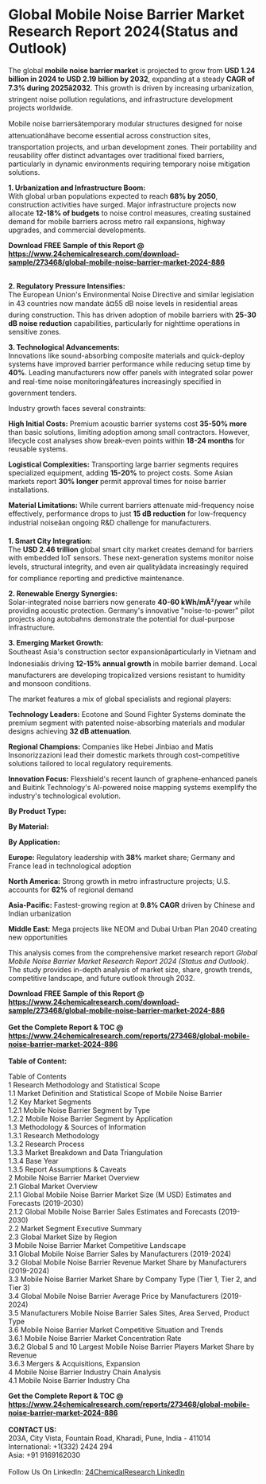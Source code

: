 <h1>Global Mobile Noise Barrier Market Research Report 2024(Status and Outlook)</h1><p>The global <strong>mobile noise barrier market</strong> is projected to grow from <strong>USD 1.24 billion in 2024 to USD 2.19 billion by 2032</strong>, expanding at a steady <strong>CAGR of 7.3% during 2025â2032</strong>. This growth is driven by increasing urbanization, stringent noise pollution regulations, and infrastructure development projects worldwide.</p><p>Mobile noise barriersâtemporary modular structures designed for noise attenuationâhave become essential across construction sites, transportation projects, and urban development zones. Their portability and reusability offer distinct advantages over traditional fixed barriers, particularly in dynamic environments requiring temporary noise mitigation solutions.</p><p><strong>1. Urbanization and Infrastructure Boom:</strong><br>
With global urban populations expected to reach <strong>68% by 2050</strong>, construction activities have surged. Major infrastructure projects now allocate <strong>12-18% of budgets</strong> to noise control measures, creating sustained demand for mobile barriers across metro rail expansions, highway upgrades, and commercial developments.</p><div><b>Download FREE Sample of this Report @ 
            <a href="https://www.24chemicalresearch.com/download-sample/273468/global-mobile-noise-barrier-market-2024-886">
            https://www.24chemicalresearch.com/download-sample/273468/global-mobile-noise-barrier-market-2024-886</a></b></div><br><p><strong>2. Regulatory Pressure Intensifies:</strong><br>
The European Union's Environmental Noise Directive and similar legislation in 43 countries now mandate â¤55 dB noise levels in residential areas during construction. This has driven adoption of mobile barriers with <strong>25-30 dB noise reduction</strong> capabilities, particularly for nighttime operations in sensitive zones.</p><p><strong>3. Technological Advancements:</strong><br>
Innovations like sound-absorbing composite materials and quick-deploy systems have improved barrier performance while reducing setup time by <strong>40%</strong>. Leading manufacturers now offer panels with integrated solar power and real-time noise monitoringâfeatures increasingly specified in government tenders.</p><p>Industry growth faces several constraints:</p><p><strong>High Initial Costs:</strong> Premium acoustic barrier systems cost <strong>35-50% more</strong> than basic solutions, limiting adoption among small contractors. However, lifecycle cost analyses show break-even points within <strong>18-24 months</strong> for reusable systems.</p><p><strong>Logistical Complexities:</strong> Transporting large barrier segments requires specialized equipment, adding <strong>15-20%</strong> to project costs. Some Asian markets report <strong>30% longer</strong> permit approval times for noise barrier installations.</p><p><strong>Material Limitations:</strong> While current barriers attenuate mid-frequency noise effectively, performance drops to just <strong>15 dB reduction</strong> for low-frequency industrial noiseâan ongoing R&amp;D challenge for manufacturers.</p><p><strong>1. Smart City Integration:</strong><br>
The <strong>USD 2.46 trillion</strong> global smart city market creates demand for barriers with embedded IoT sensors. These next-generation systems monitor noise levels, structural integrity, and even air qualityâdata increasingly required for compliance reporting and predictive maintenance.</p><p><strong>2. Renewable Energy Synergies:</strong><br>
Solar-integrated noise barriers now generate <strong>40-60 kWh/mÂ²/year</strong> while providing acoustic protection. Germany's innovative "noise-to-power" pilot projects along autobahns demonstrate the potential for dual-purpose infrastructure.</p><p><strong>3. Emerging Market Growth:</strong><br>
Southeast Asia's construction sector expansionâparticularly in Vietnam and Indonesiaâis driving <strong>12-15% annual growth</strong> in mobile barrier demand. Local manufacturers are developing tropicalized versions resistant to humidity and monsoon conditions.</p><p>The market features a mix of global specialists and regional players:</p><p><strong>Technology Leaders:</strong> Ecotone and Sound Fighter Systems dominate the premium segment with patented noise-absorbing materials and modular designs achieving <strong>32 dB attenuation</strong>.</p><p><strong>Regional Champions:</strong> Companies like Hebei Jinbiao and Matis Insonorizzazioni lead their domestic markets through cost-competitive solutions tailored to local regulatory requirements.</p><p><strong>Innovation Focus:</strong> Flexshield's recent launch of graphene-enhanced panels and Buitink Technology's AI-powered noise mapping systems exemplify the industry's technological evolution.</p><p><strong>By Product Type:</strong></p><p><strong>By Material:</strong></p><p><strong>By Application:</strong></p><p><strong>Europe:</strong> Regulatory leadership with <strong>38%</strong> market share; Germany and France lead in technological adoption</p><p><strong>North America:</strong> Strong growth in metro infrastructure projects; U.S. accounts for <strong>62%</strong> of regional demand</p><p><strong>Asia-Pacific:</strong> Fastest-growing region at <strong>9.8% CAGR</strong> driven by Chinese and Indian urbanization</p><p><strong>Middle East:</strong> Mega projects like NEOM and Dubai Urban Plan 2040 creating new opportunities</p><p>This analysis comes from the comprehensive market research report <em>Global Mobile Noise Barrier Market Research Report 2024 (Status and Outlook)</em>. The study provides in-depth analysis of market size, share, growth trends, competitive landscape, and future outlook through 2032.</p><div><b>Download FREE Sample of this Report @ 
            <a href="https://www.24chemicalresearch.com/download-sample/273468/global-mobile-noise-barrier-market-2024-886">
            https://www.24chemicalresearch.com/download-sample/273468/global-mobile-noise-barrier-market-2024-886</a></b></div><br><div><b>Get the Complete Report & TOC @ 
            <a href="https://www.24chemicalresearch.com/reports/273468/global-mobile-noise-barrier-market-2024-886">
            https://www.24chemicalresearch.com/reports/273468/global-mobile-noise-barrier-market-2024-886</a></b></div><br>
            <b>Table of Content:</b><p>Table of Contents<br />
1 Research Methodology and Statistical Scope<br />
1.1 Market Definition and Statistical Scope of Mobile Noise Barrier<br />
1.2 Key Market Segments<br />
1.2.1 Mobile Noise Barrier Segment by Type<br />
1.2.2 Mobile Noise Barrier Segment by Application<br />
1.3 Methodology & Sources of Information<br />
1.3.1 Research Methodology<br />
1.3.2 Research Process<br />
1.3.3 Market Breakdown and Data Triangulation<br />
1.3.4 Base Year<br />
1.3.5 Report Assumptions & Caveats<br />
2 Mobile Noise Barrier Market Overview<br />
2.1 Global Market Overview<br />
2.1.1 Global Mobile Noise Barrier Market Size (M USD) Estimates and Forecasts (2019-2030)<br />
2.1.2 Global Mobile Noise Barrier Sales Estimates and Forecasts (2019-2030)<br />
2.2 Market Segment Executive Summary<br />
2.3 Global Market Size by Region<br />
3 Mobile Noise Barrier Market Competitive Landscape<br />
3.1 Global Mobile Noise Barrier Sales by Manufacturers (2019-2024)<br />
3.2 Global Mobile Noise Barrier Revenue Market Share by Manufacturers (2019-2024)<br />
3.3 Mobile Noise Barrier Market Share by Company Type (Tier 1, Tier 2, and Tier 3)<br />
3.4 Global Mobile Noise Barrier Average Price by Manufacturers (2019-2024)<br />
3.5 Manufacturers Mobile Noise Barrier Sales Sites, Area Served, Product Type<br />
3.6 Mobile Noise Barrier Market Competitive Situation and Trends<br />
3.6.1 Mobile Noise Barrier Market Concentration Rate<br />
3.6.2 Global 5 and 10 Largest Mobile Noise Barrier Players Market Share by Revenue<br />
3.6.3 Mergers & Acquisitions, Expansion<br />
4 Mobile Noise Barrier Industry Chain Analysis<br />
4.1 Mobile Noise Barrier Industry Cha</p><div><b>Get the Complete Report & TOC @ 
            <a href="https://www.24chemicalresearch.com/reports/273468/global-mobile-noise-barrier-market-2024-886">
            https://www.24chemicalresearch.com/reports/273468/global-mobile-noise-barrier-market-2024-886</a></b></div><br><b>CONTACT US:</b><br>
            203A, City Vista, Fountain Road, Kharadi, Pune, India - 411014<br>
            International: +1(332) 2424 294<br>
            Asia: +91 9169162030 <br><br>
            Follow Us On LinkedIn: <a href="https://www.linkedin.com/company/24chemicalresearch/">24ChemicalResearch LinkedIn</a>